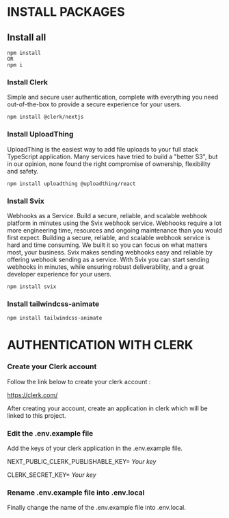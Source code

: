 # INSTALL PACKAGES
## Install all
```
npm install
OR
npm i
```

### Install Clerk
Simple and secure user authentication, complete with everything you need out-of-the-box to provide a secure experience for your users.

`npm install @clerk/nextjs`

### Install UploadThing
UploadThing is the easiest way to add file uploads to your full stack TypeScript application.
Many services have tried to build a "better S3", but in our opinion, none found the right compromise of ownership, flexibility and safety.

`npm install uploadthing @uploadthing/react`

### Install Svix
Webhooks as a Service. Build a secure, reliable, and scalable webhook platform in minutes using the Svix webhook service.
Webhooks require a lot more engineering time, resources and ongoing maintenance than you would first expect.
Building a secure, reliable, and scalable webhook service is hard and time consuming. We built it so you can focus on what matters most, your business.
Svix makes sending webhooks easy and reliable by offering webhook sending as a service. With Svix you can start sending webhooks in minutes, while ensuring robust deliverability, and a great developer experience for your users.

`npm install svix`

### Install tailwindcss-animate

`npm install tailwindcss-animate`

# AUTHENTICATION WITH CLERK
### Create your Clerk account
Follow the link below to create your clerk account :

https://clerk.com/

After creating your account, create an application in clerk which will be linked to this project.

### Edit the .env.example file
Add the keys of your clerk application in the .env.example file.

NEXT_PUBLIC_CLERK_PUBLISHABLE_KEY= *Your key*

CLERK_SECRET_KEY= *Your key*

### Rename .env.example file into .env.local
Finally change the name of the .env.example file into .env.local.
